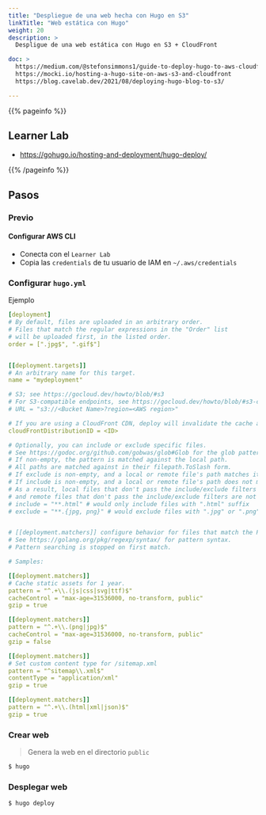 ```yaml
---
title: "Despliegue de una web hecha con Hugo en S3"
linkTitle: "Web estática con Hugo"
weight: 20
description: >
  Despligue de una web estática con Hugo en S3 + CloudFront

doc: >
  https://medium.com/@stefonsimmons1/guide-to-deploy-hugo-to-aws-cloudfront-260b780d8f79
  https://mocki.io/hosting-a-hugo-site-on-aws-s3-and-cloudfront
  https://blog.cavelab.dev/2021/08/deploying-hugo-blog-to-s3/

---
```


{{% pageinfo %}}
## Learner Lab
* https://gohugo.io/hosting-and-deployment/hugo-deploy/

{{% /pageinfo %}}

## Pasos

### Previo
#### Configurar AWS CLI
* Conecta con el `Learner Lab`
* Copia las `credentials` de tu usuario de IAM en `~/.aws/credentials`

### Configurar `hugo.yml`

Ejemplo
```yaml
[deployment]
# By default, files are uploaded in an arbitrary order.
# Files that match the regular expressions in the "Order" list
# will be uploaded first, in the listed order.
order = [".jpg$", ".gif$"]


[[deployment.targets]]
# An arbitrary name for this target.
name = "mydeployment"

# S3; see https://gocloud.dev/howto/blob/#s3
# For S3-compatible endpoints, see https://gocloud.dev/howto/blob/#s3-compatible
# URL = "s3://<Bucket Name>?region=<AWS region>"

# If you are using a CloudFront CDN, deploy will invalidate the cache as needed.
cloudFrontDistributionID = <ID>

# Optionally, you can include or exclude specific files.
# See https://godoc.org/github.com/gobwas/glob#Glob for the glob pattern syntax.
# If non-empty, the pattern is matched against the local path.
# All paths are matched against in their filepath.ToSlash form.
# If exclude is non-empty, and a local or remote file's path matches it, that file is not synced.
# If include is non-empty, and a local or remote file's path does not match it, that file is not synced.
# As a result, local files that don't pass the include/exclude filters are not uploaded to remote,
# and remote files that don't pass the include/exclude filters are not deleted.
# include = "**.html" # would only include files with ".html" suffix
# exclude = "**.{jpg, png}" # would exclude files with ".jpg" or ".png" suffix


# [[deployment.matchers]] configure behavior for files that match the Pattern.
# See https://golang.org/pkg/regexp/syntax/ for pattern syntax.
# Pattern searching is stopped on first match.

# Samples:

[[deployment.matchers]]
# Cache static assets for 1 year.
pattern = "^.+\\.(js|css|svg|ttf)$"
cacheControl = "max-age=31536000, no-transform, public"
gzip = true

[[deployment.matchers]]
pattern = "^.+\\.(png|jpg)$"
cacheControl = "max-age=31536000, no-transform, public"
gzip = false

[[deployment.matchers]]
# Set custom content type for /sitemap.xml
pattern = "^sitemap\\.xml$"
contentType = "application/xml"
gzip = true

[[deployment.matchers]]
pattern = "^.+\\.(html|xml|json)$"
gzip = true
```

### Crear web
> Genera la web en el directorio `public`
```bash
$ hugo
```

### Desplegar web

```bash
$ hugo deploy
```